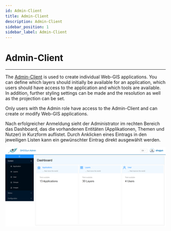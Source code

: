 ```yaml
---
id: Admin-Client
title: Admin-Client
description: Admin-Client
sidebar_position: 1
sidebar_label: Admin-Client
---
```


# Admin-Client
***

The [Admin-Client](https://shogun2022.intranet.terrestris.de/admin) is used to create individual Web-GIS applications. You can define which layers should initially be available for an application, which users should have access to the application and which tools are available. In addition, further styling settings can be made and the resolution as well as the projection can be set.

Only users with the Admin role have access to the Admin-Client and can create or modify Web-GIS applications.

Nach erfolgreicher Anmeldung sieht der Administrator im rechten Bereich das Dashboard, das die vorhandenen Entitäten (Applikationen, Themen und Nutzer) in Kurzform auflistet. Durch Anklicken eines Eintrags in den jeweiligen Listen kann ein gewünschter Eintrag direkt ausgewählt werden.

![admin-client](/img/application_overview_admin.png)


